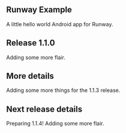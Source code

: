 ## Runway Example

A little hello world Android app for Runway.

## Release 1.1.0

Adding some more flair.

## More details

Adding some more things for the 1.1.3 release.

## Next release details

Preparing 1.1.4!
Adding some more flair.
